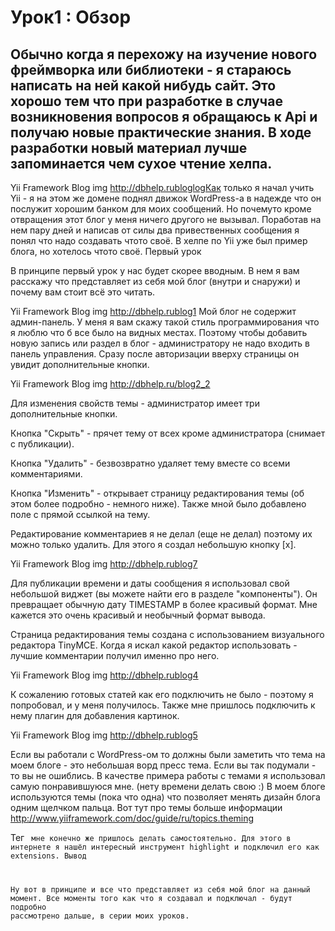 # Урок1 : Обзор

Обычно когда я перехожу на изучение нового фреймворка или библиотеки - я стараюсь написать на ней какой нибудь сайт. Это хорошо тем что при разработке в случае возникновения вопросов я обращаюсь к Api и получаю новые практические знания. В ходе разработки новый материал лучше запоминается чем сухое чтение хелпа.
---

Yii Framework Blog img http://dbhelp.rubloglogКак только я начал учить Yii - я на этом же домене поднял движок WordPress-а в надежде что он послужит хорошим банком для моих сообщений. Но почемуто кроме отвращения этот блог у меня ничего другого не вызывал. Поработав на нем пару дней и написав от силы два привественных сообщения я понял что надо создавать чтото своё. В хелпе по Yii уже был пример блога, но хотелось чтото своё.
Первый урок

В принципе первый урок у нас будет скорее вводным. В нем я вам расскажу что представляет из себя мой блог (внутри и снаружи) и почему вам стоит всё это читать.

Yii Framework Blog img http://dbhelp.rublog1 Мой блог не содержит админ-панель. У меня я вам скажу такой стиль программирования что я люблю что б все было на видных местах. Поэтому чтобы добавить новую запись или раздел в блог - администратору не надо входить в панель управления. Сразу после авторизации вверху страницы он увидит дополнительные кнопки.

Yii Framework Blog img http://dbhelp.ru/blog2_2

Для изменения свойств темы - администратор имеет три дополнительные кнопки.

Кнопка "Скрыть" - прячет тему от всех кроме администратора (снимает с публикации).

Кнопка "Удалить" - безвозвратно удаляет тему вместе со всеми комментариями.

Кнопка "Изменить" - открывает страницу редактирования темы (об этом более подробно - немного ниже). Также мной было добавлено поле с прямой ссылкой на тему.

 Редактирование комментариев я не делал (еще не делал) поэтому их можно только удалить. Для этого я создал небольшую кнопку [x].

Yii Framework Blog img http://dbhelp.rublog7

Для публикации времени и даты сообщения я использовал свой небольшой виджет (вы можете найти его в разделе "компоненты"). Он превращает обычную дату TIMESTAMP в более красивый формат. Мне кажется это очень красивый  и необычный формат вывода.

Страница редактирования темы создана с использованием визуального редактора TinyMCE. Когда я искал какой редактор использовать - лучшие комментарии получил именно про него.

Yii Framework Blog img http://dbhelp.rublog4

К сожалению готовых статей как его подключить не было - поэтому я попробовал, и у меня получилось. Также мне пришлось подключить к нему плагин для добавления картинок.

Yii Framework Blog img http://dbhelp.rublog5

Если вы работали с WordPress-ом то должны были заметить что тема на моем блоге - это небольшая ворд пресс тема. Если вы так подумали - то вы не ошиблись. В качестве примера работы с темами я использовал самую понравившуюся мне. (нету времени делать свою :) В моем блоге используются темы (пока что одна) что позволяет менять дизайн блога одним щелчком пальца. Вот тут про темы больше информации http://www.yiiframework.com/doc/guide/ru/topics.theming

Тег <code> мне конечно же пришлось делать самостоятельно. Для этого в интернете я нашёл интересный инструмент highlight и подключил его как extensions.
Вывод

Ну вот в принципе и все что представляет из себя мой блог на данный момент. Все моменты того как что я создавал и подключал - будут подробно рассмотрено дальше, в серии моих уроков.
